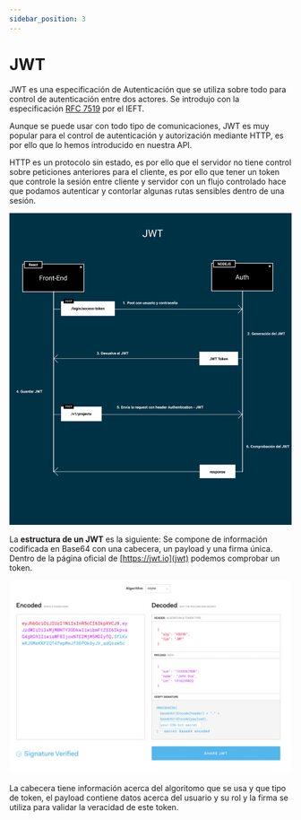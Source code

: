 ```yaml
---
sidebar_position: 3
---
```


# JWT

JWT es una especificación de Autenticación que se utiliza sobre todo para control de autenticación entre dos actores. Se introdujo con la especificación [RFC 7519](https://tools.ietf.org/html/rfc7519) por el IEFT.

Aunque se puede usar con todo tipo de comunicaciones, JWT es muy popular para el control de autenticación y autorización mediante HTTP, es por ello que lo hemos introducido en nuestra API.

HTTP es un protocolo sin estado, es por ello que el servidor no tiene control sobre peticiones anteriores para el cliente, es por ello que tener un token que controle la sesión entre cliente y servidor con un flujo controlado hace que podamos autenticar y contorlar algunas rutas sensibles dentro de una sesión.

![JWT Auth](../../static/img/tutorial/backend/jwt.svg)

La **estructura de un JWT** es la siguiente: Se compone de información codificada en Base64 con una cabecera, un payload y una firma única. Dentro de la página oficial de [https://jwt.io](jwt) podemos comprobar un token.

![JWT Structure](../../static/img/tutorial/backend/jwt-structure.png)

La cabecera tiene información acerca del algoritomo que se usa y que tipo de token, el payload contiene datos acerca del usuario y su rol y la firma se utiliza para validar la veracidad de este token.
